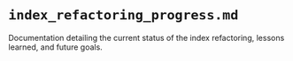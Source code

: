 # `index_refactoring_progress.md`

Documentation detailing the current status of the index refactoring, lessons learned, and future goals.